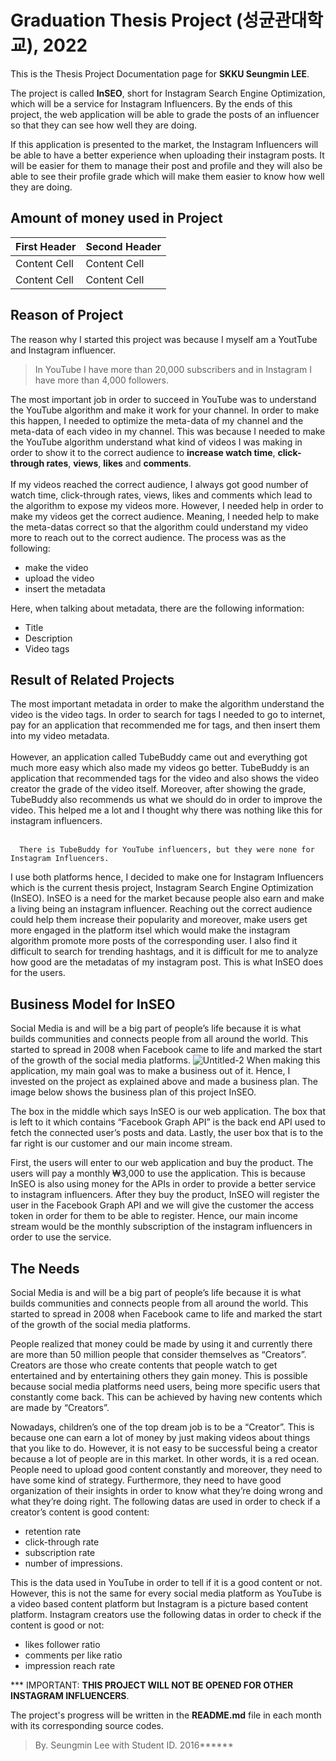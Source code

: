<h1>Graduation Thesis Project (성균관대학교), 2022</h1>
This is the Thesis Project Documentation page for <b>SKKU Seungmin LEE</b>.

The project is called **InSEO**, short for Instagram Search Engine Optimization, which will be a service for Instagram Influencers.
By the ends of this project, the web application will be able to grade the posts of an influencer so that they can see how well they are doing.

If this application is presented to the market, the Instagram Influencers will be able to have a better experience when uploading their instagram posts. 
It will be easier for them to manage their post and profile and they will also be able to see their profile grade which will make them easier to know how well they are doing.
<h2>Amount of money used in Project</h2>

| First Header  | Second Header |
| ------------- | ------------- |
| Content Cell  | Content Cell  |
| Content Cell  | Content Cell  |

<h2>Reason of Project</h2>

The reason why I started this project was because I myself am a YoutTube and Instagram influencer. <br>
 
> In YouTube I have more than 20,000 subscribers and in Instagram I have more than 4,000 followers.
            
The most important job in order to succeed in YouTube was to understand the YouTube algorithm and make it work for your channel. In order to make this happen, I needed to optimize the meta-data of my channel and the meta-data of each video in my channel. This was because I needed to make the YouTube algorithm understand what kind of videos I was making in order to show it to the correct audience to **increase watch time**, **click-through rates**, **views**, **likes** and **comments**.<br><br> If my videos reached the correct audience, I always got good number of watch time, click-through rates, views, likes and comments which lead to the algorithm to expose my videos more. However, I needed help in order to make my videos get the correct audience. Meaning, I needed help to make the meta-datas correct so that the algorithm could understand my video more to reach out to the correct audience. The process was as the following: <br>
- make the video 
- upload the video
- insert the metadata <br>

Here, when talking about metadata, there are the following information:
- Title
- Description
- Video tags

<h2>Result of Related Projects</h2>
The most important metadata in order to make the algorithm understand the video is the video tags. In order to search for tags I needed to go to internet, pay for an application that recommended me for tags, and then insert them into my video metadata. <br><br> However, an application called TubeBuddy came out and everything got much more easy which also made my videos go better. TubeBuddy is an application that recommended tags for the video and also shows the video creator the grade of the video itself. Moreover, after showing the grade, TubeBuddy also recommends us what we should do in order to improve the video. This helped me a lot and I thought why there was nothing like this for instagram influencers. <br><br>
      
      There is TubeBuddy for YouTube influencers, but they were none for Instagram Influencers.
       
 I use both platforms hence, I decided to make one for Instagram Influencers which is the current thesis project, Instagram Search Engine Optimization (InSEO).
InSEO is a need for the market because people also earn and make a living being an instagram influencer. Reaching out the correct audience could help them increase their popularity and moreover, make users get more engaged in the platform itsel which would make the instagram algorithm promote more posts of the corresponding user. I also find it difficult to search for trending hashtags, and it is difficult for me to analyze how good are the metadatas of my instagram post. This is what InSEO does for the users.

<h2>Business Model for InSEO</h2>

Social Media is and will be a big part of people’s life because it is what builds communities and connects people from all around the world. This started to spread in 2008 when Facebook came to life and marked the start of the growth of the social media platforms.
![Untitled-2](https://user-images.githubusercontent.com/101083759/193397081-9de38f40-2d33-4c93-93bc-e40f21108c7e.png)
When making this application, my main goal was to make a business out of it. Hence, I invested on the project as explained above and made a business plan. The image below shows the business plan of this project InSEO.

The box in the middle which says InSEO is our web application. The box that is left to it which contains “Facebook Graph API” is the back end API used to fetch the connected user’s posts and data. Lastly, the user box that is to the far right is our customer and our main income stream.

First, the users will enter to our web application and buy the product. The users will pay a monthly ₩3,000 to use the application. This is because InSEO is also using money for the APIs in order to provide a better service to instagram influencers. After they buy the product, InSEO will register the user in the Facebook Graph API and we will give the customer the access token in order for them to be able to register. Hence, our main income stream would be the monthly subscription of the instagram influencers in order to use the service.
<h2>The Needs</h2>

Social Media is and will be a big part of people’s life because it is what builds communities and connects people from all around the world. This started to spread in 2008 when Facebook came to life and marked the start of the growth of the social media platforms.


People realized that money could be made by using it and currently there are more than 50 million people that consider themselves as “Creators”. Creators are those who create contents that people watch to get entertained and by entertaining others they gain money. This is possible because social media platforms need users, being more specific users that constantly come back. This can be achieved by having new contents which are made by “Creators”.<br>

Nowadays, children’s one of the top dream job is to be a “Creator”. This is because one can earn a lot of money by just making videos about things that you like to do. However, it is not easy to be successful being a creator because a lot of people are in this market. In other words, it is a red ocean. People need to upload good content constantly and moreover, they need to have some kind of strategy. Furthermore, they need to have good organization of their insights in order to know what they’re doing wrong and what they’re doing right. The following datas are used in order to check if a creator’s content is good content:<br>
- retention rate
- click-through rate
- subscription rate
- number of impressions.<br>

This is the data used in YouTube in order to tell if it is a good content or not. However, this is not the same for every social media platform as YouTube is a video based content platform but Instagram is a picture based content platform. Instagram creators use the following datas in order to check if the content is good or not:<br>
- likes follower ratio
- comments per like ratio 
- impression reach rate <br>

*** IMPORTANT:
        **THIS PROJECT WILL NOT BE OPENED FOR OTHER INSTAGRAM INFLUENCERS**.
        
The project's progress will be written in the **README.md** file in each month with its corresponding source codes.

>By. Seungmin Lee with Student ID. 2016******
